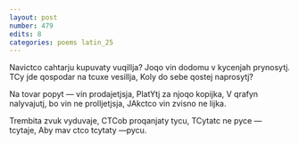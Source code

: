 ```yaml
---
layout: post
number: 479
edits: 8
categories: poems latin_25
---
```


Navictco cahtarju kupuvaty vuqillja?
Joqo vin dodomu v kycenjah prynosytj. 
TCy jde qospodar na tcuxe vesillja,
Koly do sebe qostej naprosytj? 

Na tovar popyt — vin  prodajetjsja, 
PlatYtj za njoqo kopijka, 
V qrafyn nalyvajutj, bo vin ne prolljetjsja, 
JAkctco vin zvisno ne lijka.

Trembita zvuk vyduvaje, 
CTCob proqanjaty tycu,
TCytatc ne pyce — tcytaje, 
Aby mav ctco tcytaty —pycu.
